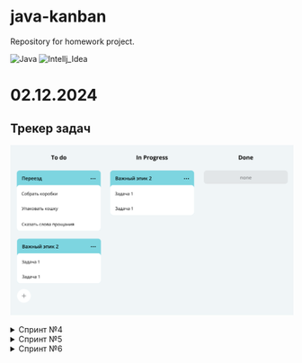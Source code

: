 # java-kanban
Repository for homework project.

![Java](https://img.shields.io/badge/java-21-%23ED8B00.svg?style=flat&logo=openjdk&logoColor=white)
![Intellj_Idea](https://img.shields.io/badge/IntelliJ_IDEA-v2024.2.3_Community_Edition-blue.svg?style=flat&logo=intellij-idea&logoColor=white)

# 02.12.2024
## Трекер задач
![image.png](src%2Fimg%2Fimage.png)
<details>
<summary>Спринт №4</summary>   

## Техническое задание спринта №4
### **Типы задач**[]()

Простейший кирпичик трекера — **задача** (англ. task_). У неё есть следующие свойства:

1. **Название**, кратко описывающее суть задачи (например, «Переезд»).
2. **Описание**, в котором раскрываются детали.
3. **Уникальный идентификационный номер задачи**, по которому её можно будет найти.
4. **Статус**, отображающий её прогресс. Вы будете выделять следующие этапы жизни задачи, используя `enum`:
    - `NEW` — задача только создана, но к её выполнению ещё не приступили.
    - `IN_PROGRESS` — над задачей ведётся работа.
    - `DONE` — задача выполнена.

Иногда для выполнения какой-нибудь масштабной задачи её лучше разбить на **подзадачи** (англ. subtask_). Большая задача, которая делится на подзадачи, называется **эпиком** (англ. epic_).

- Для каждой подзадачи известно, в рамках какого эпика она выполняется.
- Каждый эпик знает, какие подзадачи в него входят.
- Завершение всех подзадач эпика считается завершением эпика.
## **Менеджер**[]()
Менеджер запускается на старте программы и управлять всеми задачами.
В нём реализованы следующие функции:

    1. Хранение задачь всех типов. 
    2. Методы для каждого из типа задач(Задача/Эпик/Подзадача):
        - Получение списка всех задач.
        - Удаление всех задач.
        - Получение по идентификатору.
        - Создание. 
        - Обновление. 
        - Удаление по идентификатору.
    3. Дополнительные методы:
        - Получение списка всех подзадач определённого эпика.
    4. Управление статусами осуществляется по следующему правилу:
        Менеджер сам не выбирает статус для задачи. Информация о нём приходит менеджеру вместе 
        с информацией о самой задаче. По этим данным в одних случаях он будет сохранять статус, 
        в других будет рассчитывать.
    5. Для эпиков: 
        если у эпика нет подзадач или все они имеют статус NEW, то статус должен быть NEW.
        если все подзадачи имеют статус DONE, то и эпик считается завершённым — со статусом DONE.
        во всех остальных случаях статус должен быть IN_PROGRESS.

</details>

<details>
<summary>Спринт №5</summary>

 ## Техническое задание спринта №5

1. Класс TaskManager станет интерфейсом. В нём нужно собрать список методов, которые должны быть у любого объекта-менеджера. Вспомогательные методы, если вы их создавали, переносить в интерфейс не нужно.


2. Созданный ранее класс менеджера нужно переименовать в InMemoryTaskManager. Именно то, что менеджер хранит всю информацию в оперативной памяти, и есть его главное свойство, позволяющее эффективно управлять задачами. Внутри класса должна остаться реализация методов. При этом важно не забыть имплементировать TaskManager, ведь в Java класс должен явно заявить, что он подходит под требования интерфейса.

## История просмотров задач

Добавьте в программу новую функциональность — нужно, чтобы трекер отображал последние просмотренные пользователем задачи. Для этого добавьте метод `getHistory` в `TaskManager` и реализуйте его — он должен возвращать последние 10 просмотренных задач. Просмотром будем считать вызов тех методов, которые получают задачу по идентификатору, — `getTask(int id)`, `getSubtask(int id)` и `getEpic(int id)`. От повторных просмотров избавляться не нужно.

Пример формирования истории просмотров задач после вызовов методов менеджера:

![Image (1).png](src%2Fimg%2FImage%20%281%29.png)

Утилитарный класс
Со временем в приложении трекера появится несколько реализаций интерфейса `TaskManager`. Чтобы не зависеть от реализации, создайте утилитарный класс `Managers`. На нём будет лежать вся ответственность за создание менеджера задач. То есть `Managers` должен сам подбирать нужную реализацию `TaskManager` и возвращать объект правильного типа.

У `Managers` будет метод `getDefault`. При этом вызывающему неизвестен конкретный класс — только то, что объект, который возвращает `getDefault`, реализует интерфейс `TaskManager`.

## Сделайте историю задач интерфейсом

В этом спринте возможности трекера ограничены — в истории просмотров допускается дублирование, и она может содержать только десять задач. В следующем спринте вам нужно будет убрать дубли и расширить её размер. Чтобы подготовиться к этому, проведите рефакторинг кода.

Создайте отдельный интерфейс для управления историей просмотров — `HistoryManager`. У него будет два метода: `add(Task task)` должен помечать задачи как просмотренные, а `getHistory` — возвращать их список.

Объявите класс `InMemoryHistoryManager` и перенесите в него часть кода для работы с историей из класса InMemoryTaskManager. Новый класс `InMemoryHistoryManager` должен реализовывать интерфейс `HistoryManager`.

Добавьте в служебный класс `Managers` статический метод `HistoryManager` `getDefaultHistory`. Он должен возвращать объект `InMemoryHistoryManager` — историю просмотров.

Проверьте, что теперь `InMemoryTaskManager` обращается к менеджеру истории через интерфейс `HistoryManager` и использует реализацию, которую возвращает метод `getDefaultHistory`.






#  JUnit5 Покрыть код тестами

* проверьте, что экземпляры класса Task равны друг другу, если равен их id;


* проверьте, что наследники класса Task равны друг другу, если равен их id;


* проверьте, что объект Epic нельзя добавить в самого себя в виде подзадачи;


* проверьте, что объект Subtask нельзя сделать своим же эпиком;


* убедитесь, что утилитарный класс всегда возвращает проинициализированные и готовые к работе экземпляры менеджеров;


* проверьте, что InMemoryTaskManager действительно добавляет задачи разного типа и может найти их по id;


* проверьте, что задачи с заданным id и сгенерированным id не конфликтуют внутри менеджера;


* создайте тест, в котором проверяется неизменность задачи (по всем полям) при добавлении задачи в менеджер


* убедитесь, что задачи, добавляемые в HistoryManager, сохраняют предыдущую версию задачи и её данных.

</details>

<details>  
<summary>Спринт №6</summary>

## Техническое задание

Пришло время потренироваться и усовершенствовать код трекера задач с помощью списков и хеш-таблиц! В этом спринте вам предстоит поработать над историей просмотров: сделать её неограниченной и избавиться от повторных просмотров в ней. А ещё вы добавите в приложение больше тестов. Поехали!

## Подготавливаем ветку

В этом задании вы откажетесь от привычного процесса разработки в главной ветке. Теперь вы будете выполнять каждую проверочную работу в отдельной ветке.

Для выполнения задания текущего спринта создайте в локальном репозитории ветку с названием `sprint_6-solution`.

## Продумываем реализацию

Вернёмся к трекеру задач! Итак, вам нужно:

- Сделать историю посещений неограниченной по размеру.
- Избавиться от повторных просмотров в истории. Если какую-либо задачу посещали несколько раз, то в истории должен остаться только её последний просмотр. Предыдущий должен быть удалён.

Недостаточно реализовать код таким образом, чтобы программа проходила по всей истории просмотров и только после этого удаляла предыдущий просмотр. Ведь тогда время работы этой программы будет линейно зависеть от длины истории.

Ваша цель — реализовать функциональность так, чтобы время просмотра задачи не зависело от общего количества задач в истории.

### Интерфейс`HistoryManager`

В приложении уже есть интерфейс для управления историей просмотров — `HistoryManager`. Осталось добавить метод `void remove(int id)` для удаления задачи из просмотра и реализовать его в классе `InMemoryHistoryManager`. Добавьте вызов метода при удалении задач, чтобы они удалялись также из истории просмотров.
<details>
<summary>Подсказка: структура интерфейса HistoryManager</summary>
   
Интерфейс HistoryManager будет иметь следующую структуру.
```java 
public interface HistoryManager {
   void add(Task task);
   void remove(int id);
   List<Task> getHistory();
}
```
### Дальнейшая разработка алгоритма со связным списком и `HashMap`

Программа должна запоминать порядок вызовов метода `add`, ведь именно в этом порядке просмотры будут выстраиваться в истории. Для хранения порядка вызовов удобно использовать список.

Если какая-либо задача просматривалась несколько раз, в истории должен отобразиться только последний просмотр. Предыдущий просмотр должен быть удалён сразу после появления нового — за O(1)O(1).

Из темы о списках вы узнали, что константное время выполнения операции может гарантировать связный список `LinkedList`. Однако эта стандартная реализация в данном случае не подойдёт: удалить элементы из списка можно по индексу или по значению с помощью методов `remove`, при этом на поиск удаляемого узла тратится время. Поэтому вам предстоит написать собственную реализацию связного списка с индексом по `id` задачи.

Вариант связного списка, который мы предлагаем реализовать, должен удалять элемент из произвольного места за O(1)O(1) с одним важным условием — программа уже знает нужное место в списке и сама управляет его узлами (в отличие от `LinkedList`).

Чтобы выполнить условие, создайте стандартную `HashMap`. Её ключом будет `id` задачи, просмотр которой требуется удалить, а значением — место просмотра этой задачи в списке, то есть узел связного списка. С помощью номера задачи можно получить соответствующий ему узел связного списка и удалить его.

Чтобы реализовать узел двусвязного списка, вспомните материал урока о `LinkedList` из темы о списках.

![](https://pictures.s3.yandex.net/resources/Untitled-177_1705593404.png)

Реализация метода `getHistory` должна перекладывать задачи из связного списка в `ArrayList` для формирования ответа.

### Подсказки

<details>  
<summary>Подсказка 1</summary>

Вы уже знакомы с классом `LinkedHashMap`. Он представляет собой очень похожую реализацию контейнера, который сохраняет все полезные свойства `LinkedList` и добавляет к ним удобство индексации значений через интерфейс `Map`. Предлагаем вам реализовать аналог этого класса самостоятельно.
</details>  

<details>  
<summary>Подсказка 2</summary>

Сначала напишите свою реализацию двусвязного списка задач с методами `linkLast` и `getTasks`. `linkLast` будет добавлять задачу в конец этого списка, а `getTasks` — собирать все задачи из него в обычный `ArrayList`. Убедитесь, что решение работает. Отдельный класс для списка создавать не нужно — реализуйте его прямо в классе `InMemoryHistoryManager`. А вот отдельный класс `Node` для узла списка необходимо добавить.
</details>  

<details>  
<summary>Подсказка 3</summary>

Добавьте `private` метод `removeNode` в класс `InMemoryHistoryManager`. В качестве параметра этот метод должен принимать объект `Node` — узел связного списка — и удалять его.
</details>  

<details>  
<summary>Подсказка 4</summary>

Создайте `HashMap` — будет достаточно её стандартной реализации. В ключах будут храниться `id` задач, а в значениях `Node` — узлы связного списка. Изначально `HashMap` пустая. Она будет заполняться по мере добавления новых задач. Напишите реализацию метода `add(Task task)`. Теперь с помощью `HashMap` и метода удаления `removeNode` метод `add(Task task)` будет быстро удалять задачу из списка, если она там есть, а затем вставлять её в конец двусвязного списка. После добавления задачи не забудьте обновить значение узла в `HashMap`.
</details>  

## Совершенствуем unit-тесты

Поработайте над покрытием классов менеджера тестами. Отдельно протестируйте новую функциональность менеджера истории.

- Скорректируйте предыдущие тесты под изменившийся алгоритм хранения версий задачи.
- Проверьте, что встроенный связный список версий, а также операции добавления и удаления работают корректно.
- Покройте тестами ещё несколько функций менеджера задач, которые вы реализовали в предыдущих спринтах. Отдельно уделите внимание целостности данных:
    - ~~-  Удаляемые подзадачи не должны хранить внутри себя старые `id`.~~
      Данная формулировка некорректна, поэтому не обращаем на нее внимания🙂. Комментарий от наставника.
    - Внутри эпиков не должно оставаться неактуальных `id` подзадач.
    - С помощью сеттеров экземпляры задач позволяют изменить любое своё поле, но это может повлиять на данные внутри менеджера. Протестируйте эти кейсы и подумайте над возможными вариантами решения проблемы.

## Дополнительное задание. Реализуем пользовательский сценарий

Если у вас останется время, вы можете выполнить дополнительное задание. Реализуйте в классе `Main` опциональный пользовательский сценарий:

1. Создайте две задачи, эпик с тремя подзадачами и эпик без подзадач.
2. Запросите созданные задачи несколько раз в разном порядке.
3. После каждого запроса выведите историю и убедитесь, что в ней нет повторов.
4. Удалите задачу, которая есть в истории, и проверьте, что при печати она не будет выводиться.
5. Удалите эпик с тремя подзадачами и убедитесь, что из истории удалился как сам эпик, так и все его подзадачи.

Обратите внимание, что выполнение этого задания необязательно.

Интересного вам программирования!
</details>


























</details>